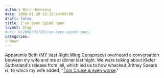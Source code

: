 ```yaml
---
author: Bill Hennessy
date: 2008-01-20 22:12:54+00:00
draft: false
title: I've Been Spied Upon
layout: blog
#url: e/2008/01/20/ive-been-spied-upon/
categories:
- News
---
```


Apparently Beth ([MY Vast Right Wing Conspiracy](https://bamapachyderm.com/archives/2008/01/20/whos-crazier-tom-cruise-or-britney-spears/)) overheard a conversation between my wife and me at dinner last night. We were talking about Kiefer Sutherland's release from jail, which led us to how whacked Britney Spears is, to which my wife added, "[Tom Cruise is even worse](https://defamer.com/344987/the-tom-cruise-indoctrination-video-scientologists-dont-want-you-to-see)."
